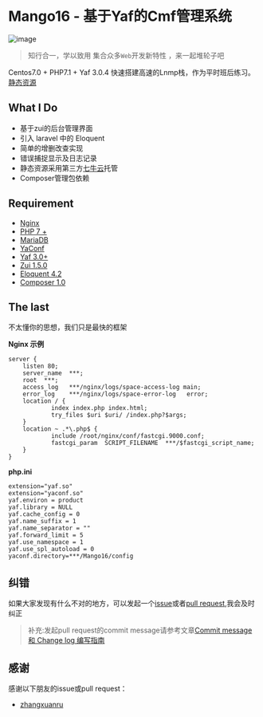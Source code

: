 # Mango16 - 基于Yaf的Cmf管理系统

![image](http://static.mango16.cc/WechatIMG29.png)

> 知行合一，学以致用 集合众多`Web`开发新特性 ，来一起堆轮子吧

Centos7.0 + PHP7.1 + Yaf 3.0.4 快速搭建高速的Lnmp栈，作为平时班后练习。[静态资源](https://github.com/PuShaoWei/Mango16-static)

## What I Do
- 基于zui的后台管理界面
- 引入 laravel 中的 Eloquent
- 简单的增删改查实现
- 错误捕捉显示及日志记录
- 静态资源采用第三方[七牛云](http://www.qiniu.com/?utm_campaign=baiduSEM&utm_source=baiduSEM&utm_medium=baiduSEM&utm_content=baiduSEM)托管
- Composer管理包依赖

## Requirement
- [Nginx](http://nginx.org/)
- [PHP 7 +](http://php.net/manual/zh/migration71.new-features.php)
- [MariaDB](https://www.zhihu.com/question/41832866)
- [YaConf](http://pecl.php.net/package/yaconf)
- [Yaf 3.0+](http://pecl.php.net/package/yaf)
- [Zui 1.5.0](http://www.zui.sexy/#/)
- [Eloquent 4.2](https://lvwenhan.com/laravel/421.html)
- [Composer 1.0](http://pkg.phpcomposer.com/)

## The last

不太懂你的思想，我们只是最快的框架

**Nginx 示例**

```
server {
    listen 80;
    server_name  ***;
    root  ***;
    access_log   ***/nginx/logs/space-access-log main;
    error_log    ***/nginx/logs/space-error-log   error;
    location / {
            index index.php index.html;
            try_files $uri $uri/ /index.php?$args;
    }
    location ~ .*\.php$ {
            include /root/nginx/conf/fastcgi.9000.conf;
            fastcgi_param  SCRIPT_FILENAME  ***/$fastcgi_script_name;
    }
}

```

**php.ini**


```
extension="yaf.so"
extension="yaconf.so"
yaf.environ = product
yaf.library = NULL
yaf.cache_config = 0
yaf.name_suffix = 1
yaf.name_separator = ""
yaf.forward_limit = 5
yaf.use_namespace = 1
yaf.use_spl_autoload = 0
yaconf.directory=***/Mango16/config

```

## 纠错

如果大家发现有什么不对的地方，可以发起一个[issue](https://github.com/PuShaoWei/Mango16/issues)或者[pull request](https://github.com/PuShaoWei/Mango16/pulls),我会及时纠正

> 补充:发起pull request的commit message请参考文章[Commit message 和 Change log 编写指南](http://www.ruanyifeng.com/blog/2016/01/commit_message_change_log.html)

## 感谢

感谢以下朋友的issue或pull request：

- [zhangxuanru](https://github.com/zhangxuanru)
